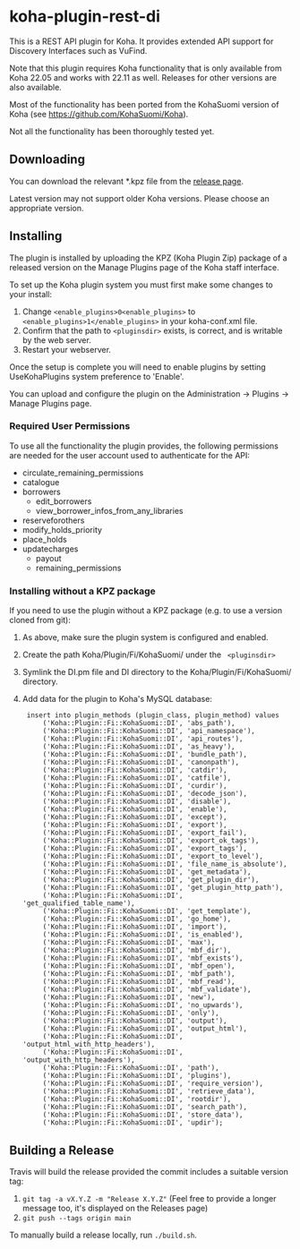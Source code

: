 # koha-plugin-rest-di

This is a REST API plugin for Koha. It provides extended API support for Discovery Interfaces such as VuFind.

Note that this plugin requires Koha functionality that is only available from Koha 22.05 and works with 22.11 as well. Releases for other versions are also available.

Most of the functionality has been ported from the KohaSuomi version of Koha (see  https://github.com/KohaSuomi/Koha).

Not all the functionality has been thoroughly tested yet.

## Downloading

You can download the relevant *.kpz file from the [release page](https://github.com/NatLibFi/koha-plugin-rest-di/releases).

Latest version may not support older Koha versions. Please choose an appropriate version.

## Installing

The plugin is installed by uploading the KPZ (Koha Plugin Zip) package of a released version on the Manage Plugins page of the Koha staff interface.

To set up the Koha plugin system you must first make some changes to your install:

1. Change `<enable_plugins>0<enable_plugins>` to ` <enable_plugins>1</enable_plugins>` in your koha-conf.xml file.
2. Confirm that the path to `<pluginsdir>` exists, is correct, and is writable by the web server.
3. Restart your webserver.

Once the setup is complete you will need to enable plugins by setting UseKohaPlugins system preference to 'Enable'.

You can upload and configure the plugin on the Administration -> Plugins -> Manage Plugins page.

### Required User Permissions

To use all the functionality the plugin provides, the following permissions are needed for the user account used to authenticate for the API:

 - circulate_remaining_permissions
 - catalogue
 - borrowers
   - edit_borrowers 
   - view_borrower_infos_from_any_libraries
 - reserveforothers
 - modify_holds_priority
 - place_holds
 - updatecharges
   - payout
   - remaining_permissions

### Installing without a KPZ package

If you need to use the plugin without a KPZ package (e.g. to use a version cloned from git):

1. As above, make sure the plugin system is configured and enabled.
2. Create the path Koha/Plugin/Fi/KohaSuomi/ under the ` <pluginsdir>`
3. Symlink the DI.pm file and DI directory to the Koha/Plugin/Fi/KohaSuomi/ directory.
4. Add data for the plugin to Koha's MySQL database:

        insert into plugin_methods (plugin_class, plugin_method) values 
            ('Koha::Plugin::Fi::KohaSuomi::DI', 'abs_path'),
            ('Koha::Plugin::Fi::KohaSuomi::DI', 'api_namespace'),
            ('Koha::Plugin::Fi::KohaSuomi::DI', 'api_routes'),
            ('Koha::Plugin::Fi::KohaSuomi::DI', 'as_heavy'),
            ('Koha::Plugin::Fi::KohaSuomi::DI', 'bundle_path'),
            ('Koha::Plugin::Fi::KohaSuomi::DI', 'canonpath'),
            ('Koha::Plugin::Fi::KohaSuomi::DI', 'catdir'),
            ('Koha::Plugin::Fi::KohaSuomi::DI', 'catfile'),
            ('Koha::Plugin::Fi::KohaSuomi::DI', 'curdir'),
            ('Koha::Plugin::Fi::KohaSuomi::DI', 'decode_json'),
            ('Koha::Plugin::Fi::KohaSuomi::DI', 'disable'),
            ('Koha::Plugin::Fi::KohaSuomi::DI', 'enable'),
            ('Koha::Plugin::Fi::KohaSuomi::DI', 'except'),
            ('Koha::Plugin::Fi::KohaSuomi::DI', 'export'),
            ('Koha::Plugin::Fi::KohaSuomi::DI', 'export_fail'),
            ('Koha::Plugin::Fi::KohaSuomi::DI', 'export_ok_tags'),
            ('Koha::Plugin::Fi::KohaSuomi::DI', 'export_tags'),
            ('Koha::Plugin::Fi::KohaSuomi::DI', 'export_to_level'),
            ('Koha::Plugin::Fi::KohaSuomi::DI', 'file_name_is_absolute'),
            ('Koha::Plugin::Fi::KohaSuomi::DI', 'get_metadata'),
            ('Koha::Plugin::Fi::KohaSuomi::DI', 'get_plugin_dir'),
            ('Koha::Plugin::Fi::KohaSuomi::DI', 'get_plugin_http_path'),
            ('Koha::Plugin::Fi::KohaSuomi::DI', 'get_qualified_table_name'),
            ('Koha::Plugin::Fi::KohaSuomi::DI', 'get_template'),
            ('Koha::Plugin::Fi::KohaSuomi::DI', 'go_home'),
            ('Koha::Plugin::Fi::KohaSuomi::DI', 'import'),
            ('Koha::Plugin::Fi::KohaSuomi::DI', 'is_enabled'),
            ('Koha::Plugin::Fi::KohaSuomi::DI', 'max'),
            ('Koha::Plugin::Fi::KohaSuomi::DI', 'mbf_dir'),
            ('Koha::Plugin::Fi::KohaSuomi::DI', 'mbf_exists'),
            ('Koha::Plugin::Fi::KohaSuomi::DI', 'mbf_open'),
            ('Koha::Plugin::Fi::KohaSuomi::DI', 'mbf_path'),
            ('Koha::Plugin::Fi::KohaSuomi::DI', 'mbf_read'),
            ('Koha::Plugin::Fi::KohaSuomi::DI', 'mbf_validate'),
            ('Koha::Plugin::Fi::KohaSuomi::DI', 'new'),
            ('Koha::Plugin::Fi::KohaSuomi::DI', 'no_upwards'),
            ('Koha::Plugin::Fi::KohaSuomi::DI', 'only'),
            ('Koha::Plugin::Fi::KohaSuomi::DI', 'output'),
            ('Koha::Plugin::Fi::KohaSuomi::DI', 'output_html'),
            ('Koha::Plugin::Fi::KohaSuomi::DI', 'output_html_with_http_headers'),
            ('Koha::Plugin::Fi::KohaSuomi::DI', 'output_with_http_headers'),
            ('Koha::Plugin::Fi::KohaSuomi::DI', 'path'),
            ('Koha::Plugin::Fi::KohaSuomi::DI', 'plugins'),
            ('Koha::Plugin::Fi::KohaSuomi::DI', 'require_version'),
            ('Koha::Plugin::Fi::KohaSuomi::DI', 'retrieve_data'),
            ('Koha::Plugin::Fi::KohaSuomi::DI', 'rootdir'),
            ('Koha::Plugin::Fi::KohaSuomi::DI', 'search_path'),
            ('Koha::Plugin::Fi::KohaSuomi::DI', 'store_data'),
            ('Koha::Plugin::Fi::KohaSuomi::DI', 'updir');

## Building a Release

Travis will build the release provided the commit includes a suitable version tag:

1. `git tag -a vX.Y.Z -m "Release X.Y.Z"` (Feel free to provide a longer message too, it's displayed on the Releases page)
2. `git push --tags origin main`

To manually build a release locally, run `./build.sh`.

